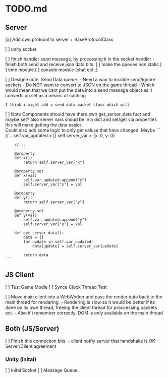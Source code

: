 # TODO.md

## Server

[x] Add own protocol to server
	+ BaseProtocolClass

[ ] unity socket

[ ] finish handler send message, by processing it in the socket handler
	- finish both send and receive json data bits.
[ ] make the queues non static 
[ ] time module
[ ] console module (chat ect..)

[ ] Designe note. Send Data queue.
	- Need a way to inculde send/ignore sockets
	- Do NOT want to convert to JSON on the game thread
		- Which would mean that we cant put the data into a send message object as it converts on set as a means of caching
	
	I think i might add a send data packet class which will 
	
[ ] Note
	Components should have there own get_server_data fuct and maybe set?
	also server vars shoud be in a dict and set/get via properties this will
	make getting the data easier. 	
	Could also add some logic to only get valuse that have changed.
	Maybe 
	```
		//...
		self.var_updated = []
		self.server_var = {x: 0, y: 0}
		
		//...
		
		@property
		def x():
			return self.server_var["x"]
			
		@property.set
		def x(val)
			self.var_updated.append("x")
			self.server_var["x"] = val
			
		@property
		def y():
			return self.server_var["y"]
			
		@property.set
		def y(val)
			self.var_updated.append("y")
			self.server_var["y"] = val
			
		def get_server_data():
			data = {}
			for update in self.var_updated:
				data[update] = self.server_var[update]
			
			return data
	```
	
## JS Client

[ ] Test Game Modle
[ ] Synce Clock Thread Test

[ ] Move main client into a WebWorker and pass the render data back to the main thread for rendering.
	- Rendering is slow so it would be better if its done on its own thread, freeing the client thread
	  for proccessing packets ect.
	- Also if i remember correctly, DOM is only available on the main thread


## Both (JS/Server)

[ ] Finish this connection bits.
	- client notfiy server that handshake is OK
	- Server/Client agreement
	


### Unity (inital)
[ ] Inital Socket
[ ] Message Queue.
